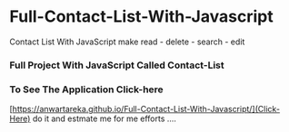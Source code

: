 # Full-Contact-List-With-Javascript
Contact List With JavaScript make read - delete - search - edit 
### Full Project With JavaScript Called Contact-List
### To See The Application Click-here
[https://anwartareka.github.io/Full-Contact-List-With-Javascript/](Click-Here) do it and estmate me for me efforts ....
